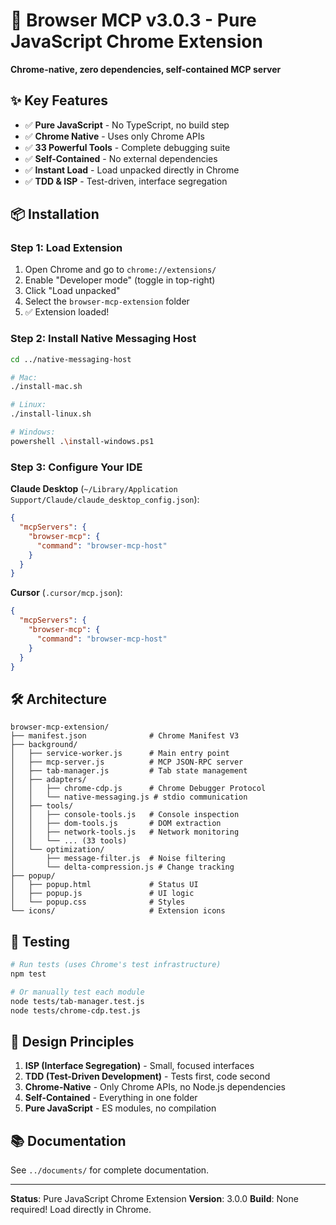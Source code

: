 # 🚀 Browser MCP v3.0.3 - Pure JavaScript Chrome Extension

**Chrome-native, zero dependencies, self-contained MCP server**

## ✨ Key Features

- ✅ **Pure JavaScript** - No TypeScript, no build step
- ✅ **Chrome Native** - Uses only Chrome APIs
- ✅ **33 Powerful Tools** - Complete debugging suite
- ✅ **Self-Contained** - No external dependencies
- ✅ **Instant Load** - Load unpacked directly in Chrome
- ✅ **TDD & ISP** - Test-driven, interface segregation

## 📦 Installation

### Step 1: Load Extension

1. Open Chrome and go to `chrome://extensions/`
2. Enable "Developer mode" (toggle in top-right)
3. Click "Load unpacked"
4. Select the `browser-mcp-extension` folder
5. ✅ Extension loaded!

### Step 2: Install Native Messaging Host

```bash
cd ../native-messaging-host

# Mac:
./install-mac.sh

# Linux:
./install-linux.sh

# Windows:
powershell .\install-windows.ps1
```

### Step 3: Configure Your IDE

**Claude Desktop** (`~/Library/Application Support/Claude/claude_desktop_config.json`):
```json
{
  "mcpServers": {
    "browser-mcp": {
      "command": "browser-mcp-host"
    }
  }
}
```

**Cursor** (`.cursor/mcp.json`):
```json
{
  "mcpServers": {
    "browser-mcp": {
      "command": "browser-mcp-host"
    }
  }
}
```

## 🛠️ Architecture

```
browser-mcp-extension/
├── manifest.json              # Chrome Manifest V3
├── background/
│   ├── service-worker.js      # Main entry point
│   ├── mcp-server.js          # MCP JSON-RPC server
│   ├── tab-manager.js         # Tab state management
│   ├── adapters/
│   │   ├── chrome-cdp.js      # Chrome Debugger Protocol
│   │   └── native-messaging.js # stdio communication
│   ├── tools/
│   │   ├── console-tools.js   # Console inspection
│   │   ├── dom-tools.js       # DOM extraction
│   │   ├── network-tools.js   # Network monitoring
│   │   └── ... (33 tools)
│   └── optimization/
│       ├── message-filter.js  # Noise filtering
│       └── delta-compression.js # Change tracking
├── popup/
│   ├── popup.html             # Status UI
│   ├── popup.js               # UI logic
│   └── popup.css              # Styles
└── icons/                     # Extension icons
```

## 🧪 Testing

```bash
# Run tests (uses Chrome's test infrastructure)
npm test

# Or manually test each module
node tests/tab-manager.test.js
node tests/chrome-cdp.test.js
```

## 🎯 Design Principles

1. **ISP (Interface Segregation)** - Small, focused interfaces
2. **TDD (Test-Driven Development)** - Tests first, code second
3. **Chrome-Native** - Only Chrome APIs, no Node.js dependencies
4. **Self-Contained** - Everything in one folder
5. **Pure JavaScript** - ES modules, no compilation

## 📚 Documentation

See `../documents/` for complete documentation.

---

**Status**: Pure JavaScript Chrome Extension
**Version**: 3.0.0
**Build**: None required! Load directly in Chrome.

